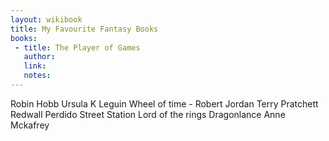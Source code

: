```yaml
---
layout: wikibook
title: My Favourite Fantasy Books
books:
 - title: The Player of Games
   author: 
   link: 
   notes: 
---
```


Robin Hobb
Ursula K Leguin
Wheel of time - Robert Jordan
Terry Pratchett
Redwall
Perdido Street Station
Lord of the rings
Dragonlance
Anne Mckafrey

